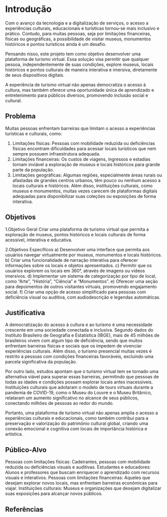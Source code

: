 # Introdução

Com o avanço da tecnologia e a digitalização de serviços, o acesso a experiências culturais, educacionais e turísticas tornou-se mais inclusivo e prático. Contudo, para muitas pessoas, seja por limitações financeiras, físicas ou geográficas, a possibilidade de visitar museus, monumentos históricos e pontos turísticos ainda é um desafio.

Pensando nisso, este projeto tem como objetivo desenvolver uma plataforma de turismo virtual. Essa solução visa permitir que qualquer pessoa, independentemente de suas condições, explore museus, locais históricos e pontos culturais de maneira interativa e imersiva, diretamente de seus dispositivos digitais.

A experiência de turismo virtual não apenas democratiza o acesso à cultura, mas também oferece uma oportunidade única de aprendizado e entretenimento para públicos diversos, promovendo inclusão social e cultural.

## Problema

Muitas pessoas enfrentam barreiras que limitam o acesso a experiências turísticas e culturais, como:

1) Limitações físicas: Pessoas com mobilidade reduzida ou deficiências físicas encontram dificuldades para acessar locais turísticos que nem sempre possuem infraestrutura adequada.
2) Limitações financeiras: Os custos de viagens, ingressos e estadias tornam inviável a exploração de museus e locais históricos para grande parte da população.
3) Limitações geográficas: Algumas regiões, especialmente áreas rurais ou afastadas de grandes centros urbanos, têm pouco ou nenhum acesso a locais culturais e históricos.
Além disso, instituições culturais, como museus e monumentos, muitas vezes carecem de plataformas digitais adequadas para disponibilizar suas coleções ou exposições de forma interativa.

## Objetivos

1.Objetivo Geral
Criar uma plataforma de turismo virtual que permita a exploração de museus, pontos históricos e locais culturais de forma acessível, interativa e educativa.

2.Objetivos Específicos
a) Desenvolver uma interface que permita aos usuários navegar virtualmente por museus, monumentos e locais históricos.
b) Criar uma funcionalidade de narração interativa para oferecer informações sobre os locais e objetos apresentados.
c) Permitir que os usuários explorem os locais em 360°, através de imagens ou vídeos imersivos.
d) Implementar um sistema de categorização por tipo de local, como “Arte”, “História”, “Ciência” e “Monumentos”.
e) Oferecer uma seção para depoimentos de outros visitantes virtuais, promovendo engajamento social.
f) Criar uma opção de acesso simplificado para pessoas com deficiência visual ou auditiva, com audiodescrição e legendas automáticas.

## Justificativa

A democratização do acesso à cultura e ao turismo é uma necessidade crescente em uma sociedade conectada e inclusiva. Segundo dados do Instituto Brasileiro de Geografia e Estatística (IBGE), mais de 45 milhões de brasileiros vivem com algum tipo de deficiência, sendo que muitos enfrentam barreiras físicas e sociais que os impedem de vivenciar experiências culturais. Além disso, o turismo presencial muitas vezes é restrito a pessoas com condições financeiras favoráveis, excluindo uma parcela significativa da população.

Por outro lado, estudos apontam que o turismo virtual tem se tornado uma alternativa viável para superar essas barreiras, permitindo que pessoas de todas as idades e condições possam explorar locais antes inacessíveis. Instituições culturais que adotaram o modelo de tours virtuais durante a pandemia de COVID-19, como o Museu do Louvre e o Museu Britânico, relataram um aumento significativo no alcance de seus públicos, conectando milhões de pessoas ao redor do mundo.

Portanto, uma plataforma de turismo virtual não apenas amplia o acesso a experiências culturais e educacionais, como também contribui para a preservação e valorização do patrimônio cultural global, criando uma conexão emocional e cognitiva com locais de importância histórica e artística.

## Público-Alvo

Pessoas com limitações físicas: Cadeirantes, pessoas com mobilidade reduzida ou deficiências visuais e auditivas.
Estudantes e educadores: Alunos e professores que buscam enriquecer o aprendizado com recursos visuais e interativos.
Pessoas com limitações financeiras: Aqueles que desejam explorar novos locais, mas enfrentam barreiras econômicas para viajar.
Instituições culturais: Museus e organizações que desejam digitalizar suas exposições para alcançar novos públicos.

## Referências